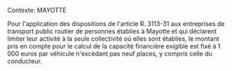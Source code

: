 Contexte: MAYOTTE

Pour l'application des dispositions de l'article R. 3113-31 aux entreprises de transport public routier de personnes établies à Mayotte et qui déclarent limiter leur activité à la seule collectivité où elles sont établies, le montant pris en compte pour le calcul de la capacité financière exigible est fixé à 1 000 euros par véhicule n'excédant pas neuf places, y compris celle du conducteur.